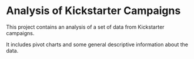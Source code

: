 # Analysis of Kickstarter Campaigns

This project contains an analysis of a set of data from Kickstarter campaigns.

It includes pivot charts and some general descriptive information about the data.
